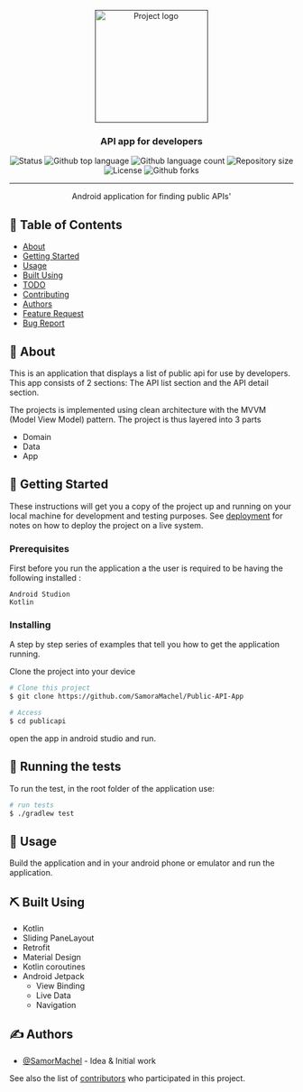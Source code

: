 <p align="center">
  <a href="" rel="noopener">
 <img width=200px height=200px src="https://i.imgur.com/6wj0hh6.jpg" alt="Project logo"></a>
</p>

<h3 align="center">API app for developers</h3>
<p align="center">
  <img alt="Status" src="https://img.shields.io/badge/status-active-success.svg">

  <img alt="Github top language" src="https://img.shields.io/github/languages/top/SamoraMachel/Public-API-App.svg">

  <img alt="Github language count" src="https://img.shields.io/github/languages/count/SamoraMachel/Public-API-App.svg">

  <img alt="Repository size" src="https://img.shields.io/github/repo-size/SamoraMachel/Public-API-App.svg">

  <img alt="License" src="https://img.shields.io/github/license/SamoraMachel/Public-API-App.svg">

  <img alt="Github forks" src="https://img.shields.io/github/forks/SamoraMachel/Public-API-App.svg" />
</p>

---

<p align="center"> Android application for finding public APIs'
    <br> 
</p>

## 📝 Table of Contents

- [About](#about)
- [Getting Started](#getting_started)
- [Usage](#usage)
- [Built Using](#built_using)
- [TODO](./TODO.md)
- [Contributing](./CONTRIBUTING.md)
- [Authors](#authors)
- [Feature Request](./.github/ISSUE_TEMPLATE/feature_request.md)
- [Bug Report](./.github/ISSUE_TEMPLATE/bug_report.md)

## 🧐 About <a name = "about"></a>

<p>
This is an application that displays a list of public api for use by developers. This app consists of 2 sections: The API list section and the API detail section. 
</p>
<p> 
The projects is implemented using clean architecture with the MVVM (Model View Model) pattern. The project is thus layered into 3 parts

  - Domain
  - Data 
  - App

</p>


## 🏁 Getting Started <a name = "getting_started"></a>

These instructions will get you a copy of the project up and running on your local machine for development and testing purposes. See [deployment](#deployment) for notes on how to deploy the project on a live system.

### Prerequisites

First before you run the application a the user is required to be having the following installed :

```
Android Studion
Kotlin
```

### Installing

A step by step series of examples that tell you how to get the application running.

Clone the project into your device

```bash
# Clone this project
$ git clone https://github.com/SamoraMachel/Public-API-App

# Access
$ cd publicapi

```
open the app in android studio and run.


## 🔧 Running the tests <a name = "tests"></a>

To run the test, in the root folder of the application use:
```bash
# run tests
$ ./gradlew test
```

<!-- ### Break down into end to end tests

Explain what these tests test and why

```
Give an example
```

### And coding style tests

Explain what these tests test and why

```
Give an example
``` -->

## 🎈 Usage <a name="usage"></a>

Build the application and in your android phone or emulator and run the application.


## ⛏️ Built Using <a name = "built_using"></a>

- Kotlin
- Sliding PaneLayout
- Retrofit
- Material Design
- Kotlin coroutines
- Android Jetpack
  - View Binding
  - Live Data 
  - Navigation

## ✍️ Authors <a name = "authors"></a>

- [@SamorMachel](https://github.com/SamoraMachel) - Idea & Initial work

See also the list of [contributors](https://github.com/SamoraMachel/Public-API-App/contributors) who participated in this project.


